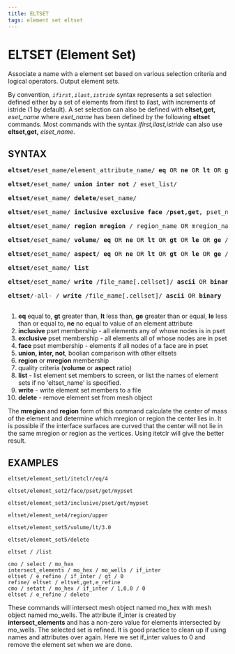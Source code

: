 ```yaml
---
title: ELTSET
tags: element set eltset
---
```


# ELTSET (Element Set) #

Associate a name with a element set based on various selection criteria and logical operators. Output element sets.
  
  
By convention, *`ifirst,ilast,istride`* syntax represents a set selection defined either by a set of elements from ifirst to ilast, with increments of istride (1 by default). A set selection can also be defined with **eltset,get,** *eset_name* where *eset_name* has been defined by the following **eltset** commands. Most commands with the syntax *ifirst,ilast,istride* can also use **eltset,get,** *elset_name*.


## SYNTAX ##

<pre>
<b>eltset</b>/eset_name/element_attribute_name/ <b>eq</b> OR <b>ne</b> OR <b>lt</b> OR <b>gt</b> OR <b>le</b> OR <b>ge</b> /value/

<b>eltset</b>/eset_name/ <b>union</b> <b>inter</b> <b>not</b> / eset_list/
  
<b>eltset</b>/eset_name/ <b>delete</b>/eset_name/

<b>eltset</b>/eset_name/ <b>inclusive</b> <b>exclusive</b> <b>face</b> /<b>pset,get</b>, pset_name/

<b>eltset</b>/eset_name/ <b>region</b> <b>mregion</b> / region_name OR mregion_name/

<b>eltset</b>/eset_name/ <b>volume</b>/ <b>eq</b> OR <b>ne</b> OR <b>lt</b> OR <b>gt</b> OR <b>le</b> OR <b>ge</b> /value

<b>eltset</b>/eset_name/ <b>aspect</b>/ <b>eq</b> OR <b>ne</b> OR <b>lt</b> OR <b>gt</b> OR <b>le</b> OR <b>ge</b> /value

<b>eltset</b>/eset_name/ <b>list</b>

<b>eltset</b>/eset_name/ <b>write</b> /file_name[.cellset]/ <b>ascii</b> OR <b>binary</b>

<b>eltset</b>/-all- / <b>write</b> /file_name[.cellset]/ <b>ascii</b> OR <b>binary</b>
  
</pre>

 
  1.  **eq** equal to, **gt** greater than, **lt** less than, **ge**
      greater than or equal, **le** less than or equal to, **ne** no
      equal to value of an element attribute
  2.  **inclusive** pset membership - all elements any of whose nodes
      is in pset
  3.  **exclusive** pset membership - all elements all of whose nodes
      are in pset
  4.  **face** pset membership - elements if all nodes of a face are
      in pset
  5.  **union, inter, not**, boolian comparison with other eltsets
  6.  **region** or **mregion** membership
  7.  quality criteria (**volume** or **aspect** ratio)
  8.  **list** - list element set members to screen, or list the names
      of element sets if no 'eltset\_name' is specified.
  9.  **write** - write element set members to a file
  10. **delete** - remove element set from mesh object
 
  The **mregion** and **region** form of this command calculate the
  center of mass of the element and determine which mregion or region
  the center lies in. It is possible if the interface surfaces are
  curved that the center will not lie in the same mregion or region as
  the vertices. Using itetclr will give the better result.

 
## EXAMPLES ##

```
eltset/element_set1/itetclr/eq/4 

eltset/element_set2/face/pset/get/mypset

eltset/element_set3/inclusive/pset/get/mypset

eltset/element_set4/region/upper 

eltset/element_set5/volume/lt/3.0 

eltset/element_set5/delete

eltset / /list 
```

```
cmo / select / mo_hex
intersect_elements / mo_hex / mo_wells / if_inter
eltset / e_refine / if_inter / gt / 0
refine/ eltset / eltset,get,e_refine
cmo / setatt / mo_hex / if_inter / 1,0,0 / 0
eltset / e_refine / delete
```

These commands will intersect mesh object named mo_hex with mesh object named mo_wells. The attribute if_inter is created by **intersect_elements** and has a non-zero value for elements intersected by mo_wells. The selected set is refined. It is good practice to clean up if using names and attributes over again. Here we set if_inter values to 0 and remove the element set when we are done.

